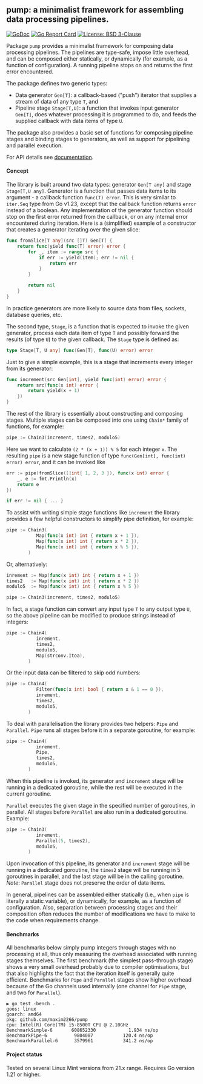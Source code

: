 ## pump: a minimalist framework for assembling data processing pipelines.

[![GoDoc](https://godoc.org/github.com/maxim2266/pump?status.svg)](https://godoc.org/github.com/maxim2266/pump)
[![Go Report Card](https://goreportcard.com/badge/github.com/maxim2266/pump)](https://goreportcard.com/report/github.com/maxim2266/pump)
[![License: BSD 3-Clause](https://img.shields.io/badge/License-BSD_3--Clause-yellow.svg)](https://opensource.org/licenses/BSD-3-Clause)

Package `pump` provides a minimalist framework for composing data processing pipelines.
The pipelines are type-safe, impose little overhead, and can be composed either statically,
or dynamically (for example, as a function of configuration). A running pipeline stops on and
returns the first error encountered.

The package defines two generic types:

  - Data generator `Gen[T]`: a callback-based ("push") iterator that supplies a stream of data of
    any type `T`, and
  - Pipeline stage `Stage[T,U]`: a function that invokes input generator `Gen[T]`, does whatever processing
    it is programmed to do, and feeds the supplied callback with data items of type `U`.

The package also provides a basic set of functions for composing pipeline stages and binding stages
to generators, as well as support for pipelining and parallel execution.

For API details see [documentation](https://godoc.org/github.com/maxim2266/pump).

#### Concept
The library is built around two data types: generator `Gen[T any]` and stage `Stage[T,U any]`.
Generator is a function that passes data items to its argument - a callback function `func(T) error`.
This is very similar to `iter.Seq` type from Go v1.23, except that the callback function
returns `error` instead of a boolean. Any implementation of the generator function should stop
on the first error returned from the callback, or on any internal error encountered during iteration.
Here is a (simplified) example of a constructor that creates a generator iterating over the given slice:
```Go
func fromSlice[T any](src []T) Gen[T] {
    return func(yield func(T) error) error {
        for _, item := range src {
            if err := yield(item); err != nil {
                return err
            }
        }

        return nil
    }
}
```
In practice generators are more likely to source data from files, sockets, database queries, etc.

The second type, `Stage`, is a function that is expected to invoke the given generator,
process each data item of type `T` and possibly forward the results (of type `U`) to the given callback.
The `Stage` type is defined as:
```Go
type Stage[T, U any] func(Gen[T], func(U) error) error
```
Just to give a simple example, this is a stage that increments every integer from its generator:
```Go
func increment(src Gen[int], yield func(int) error) error {
    return src(func(x int) error {
        return yield(x + 1)
    })
}
```

The rest of the library is essentially about constructing and composing stages. Multiple stages
can be composed into one using `Chain*` family of functions, for example:
```Go
pipe := Chain3(increment, times2, modulo5)
```
Here we want to calculate `(2 * (x + 1)) % 5` for each integer `x`. The resulting `pipe` is a new
stage function of type `func(Gen[int], func(int) error) error`, and it can be invoked like
```Go
err := pipe(fromSlice([]int{ 1, 2, 3 }), func(x int) error {
    _, e := fmt.Println(x)
    return e
})

if err != nil { ... }
```

To assist with writing simple stage functions like `increment` the library provides
a few helpful constructors to simplify pipe definition, for example:
```Go
pipe := Chain3(
           Map(func(x int) int { return x + 1 }),
           Map(func(x int) int { return x * 2 }),
           Map(func(x int) int { return x % 5 }),
        )
```
Or, alternatively:
```Go
inrement := Map(func(x int) int { return x + 1 })
times2   := Map(func(x int) int { return x * 2 })
modulo5  := Map(func(x int) int { return x % 5 })

pipe := Chain3(increment, times2, modulo5)
```

In fact, a stage function can convert any input type `T` to any output type `U`, so the above
pipeline can be modified to produce strings instead of integers:
```Go
pipe := Chain4(
           inrement,
           times2,
           modulo5,
           Map(strconv.Itoa),
        )
```

Or the input data can be filtered to skip odd numbers:
```Go
pipe := Chain4(
           Filter(func(x int) bool { return x & 1 == 0 }),
           inrement,
           times2,
           modulo5,
        )
```

To deal with parallelisation the library provides two helpers: `Pipe` and `Parallel`.
`Pipe` runs all stages before it in a separate goroutine, for example:
```Go
pipe := Chain4(
           inrement,
           Pipe,
           times2,
           modulo5,
        )
```
When this pipeline is invoked, its generator and `increment` stage will be running
in a dedicated goroutine, while the rest will be executed in the current goroutine.

`Parallel` executes the given stage in the specified number of goroutines, in parallel.
All stages before `Parallel` are also run in a dedicated goroutine. Example:
```Go
pipe := Chain3(
           inrement,
           Parallel(5, times2),
           modulo5,
        )
```
Upon invocation of this pipeline, its generator and `increment` stage will be running
in a dedicated goroutine, the `times2` stage will be running in 5 goroutines in parallel,
and the last stage will be in the calling goroutine. _Note_: `Parallel` stage does not
preserve the order of data items.

In general, pipelines can be assembled either statically (i.e., when `pipe` is literally
a static variable), or dynamically, for example, as a function of configuration. Also,
separation between processing stages and their composition often reduces the number of
modifications we have to make to the code when requirements change.

#### Benchmarks
All benchmarks below simply pump integers through stages with no processing at all, thus only
measuring the overhead associated with running stages themselves. The first benchmark (the simplest
pass-through stage) shows a very small overhead probably due to compiler optimisations, but that
also highlights the fact that the iteration itself is generally quite efficient. Benchmarks
for `Pipe` and `Parallel` stages show higher overhead because of the Go channels used internally
(one channel for `Pipe` stage, and two for `Parallel`).
```
▶ go test -bench .
goos: linux
goarch: amd64
pkg: github.com/maxim2266/pump
cpu: Intel(R) Core(TM) i5-8500T CPU @ 2.10GHz
BenchmarkSimple-6     	608652330	         1.934 ns/op
BenchmarkPipe-6       	 9804087	       120.4 ns/op
BenchmarkParallel-6   	 3579961	       341.2 ns/op
```

#### Project status
Tested on several Linux Mint versions from 21.x range. Requires Go version 1.21 or higher.
